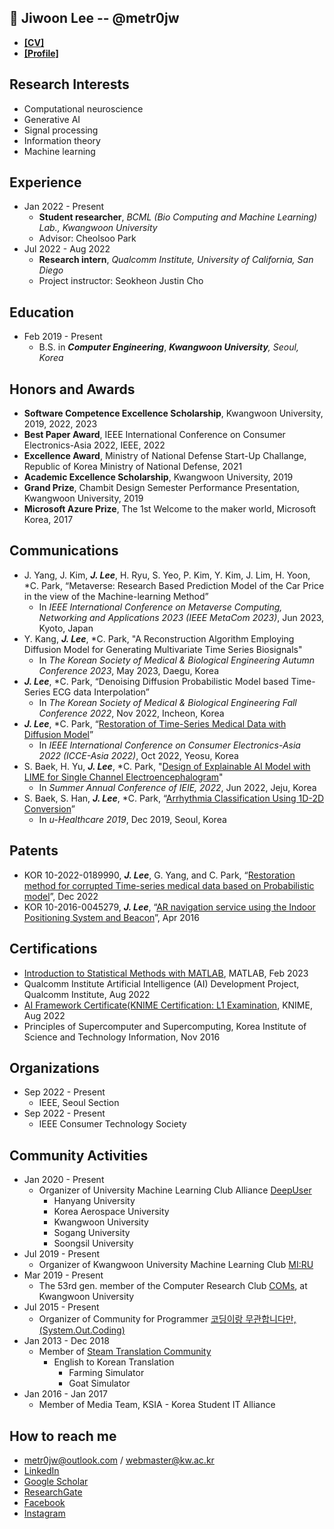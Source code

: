 📜 Jiwoon Lee -- @metr0jw
-
- [**[CV]**](https://github.com/metr0jw/metr0jw/raw/master/Rezume_Jiwoon.pdf)
- [**[Profile]**](http://bcml.kw.ac.kr/people/intern/)

## Research Interests
- Computational neuroscience
- Generative AI
- Signal processing
- Information theory
- Machine learning

## Experience
- Jan 2022 - Present
  - **Student researcher**, *BCML (Bio Computing and Machine Learning) Lab., Kwangwoon University*
  - Advisor: Cheolsoo Park
- Jul 2022 - Aug 2022
  - **Research intern**, *Qualcomm Institute, University of California, San Diego*
  - Project instructor: Seokheon Justin Cho

## Education
- Feb 2019 - Present
  - B.S. in ***Computer Engineering***, ***Kwangwoon University**, Seoul, Korea*

## Honors and Awards
- **Software Competence Excellence Scholarship**, Kwangwoon University, 2019, 2022, 2023
- **Best Paper Award**, IEEE International Conference on Consumer Electronics-Asia 2022, IEEE, 2022
- **Excellence Award**, Ministry of National Defense Start-Up Challange, Republic of Korea Ministry of National Defense, 2021
- **Academic Excellence Scholarship**, Kwangwoon University, 2019
- **Grand Prize**, Chambit Design Semester Performance Presentation, Kwangwoon University, 2019
- **Microsoft Azure Prize**, The 1st Welcome to the maker world, Microsoft Korea, 2017

## Communications
- J. Yang, J. Kim, ***J. Lee***, H. Ryu, S. Yeo, P. Kim, Y. Kim, J. Lim, H. Yoon, *C. Park, “Metaverse: Research Based Prediction Model of the Car Price in the view of the Machine-learning Method”
  - In *IEEE International Conference on Metaverse Computing, Networking and Applications 2023 (IEEE MetaCom 2023)*, Jun 2023, Kyoto, Japan
- Y. Kang, ***J. Lee***, *C. Park, "A Reconstruction Algorithm Employing Diffusion Model for Generating Multivariate Time
Series Biosignals"
  -  In *The Korean Society of Medical & Biological Engineering Autumn Conference 2023*, May 2023, Daegu, Korea
- ***J. Lee***, *C. Park, “Denoising Diffusion Probabilistic Model based Time-Series ECG data Interpolation”
  - In *The Korean Society of Medical & Biological Engineering Fall Conference 2022*, Nov 2022, Incheon, Korea
- ***J. Lee***, *C. Park, “[Restoration of Time-Series Medical Data with Diffusion Model](https://scholar.google.com/citations?view_op=view_citation&hl=ko&user=L8N4pFoAAAAJ&citation_for_view=L8N4pFoAAAAJ:u5HHmVD_uO8C)”
  - In *IEEE International Conference on Consumer Electronics-Asia 2022 (ICCE-Asia 2022)*, Oct 2022, Yeosu, Korea
- S. Baek, H. Yu, ***J. Lee***, *C. Park, "[Design of Explainable AI Model with LIME for Single Channel Electroencephalogram](https://www.dbpia.co.kr/Journal/articleDetail?nodeId=NODE11132844)"
  - In *Summer Annual Conference of IEIE, 2022*, Jun 2022, Jeju, Korea
- S. Baek, S. Han, ***J. Lee***, *C. Park, “[Arrhythmia Classification Using 1D-2D Conversion](https://github.com/metr0jw/Imaged-ECG-Signal-Processing)”
  - In *u-Healthcare 2019*, Dec 2019, Seoul, Korea

## Patents
- KOR 10-2022-0189990, ***J. Lee***, G. Yang, and C. Park, “[Restoration method for corrupted Time-series medical data based on Probabilistic model](https://scholar.google.com/citations?view_op=view_citation&hl=ko&user=L8N4pFoAAAAJ&citation_for_view=L8N4pFoAAAAJ:d1gkVwhDpl0C)”, Dec 2022
- KOR 10-2016-0045279, ***J. Lee***, “[AR navigation service using the Indoor Positioning System and Beacon](https://scholar.google.com/citations?view_op=view_citation&hl=ko&user=L8N4pFoAAAAJ&citation_for_view=L8N4pFoAAAAJ:u-x6o8ySG0sC)”, Apr 2016

## Certifications
- [Introduction to Statistical Methods with MATLAB](https://matlabacademy.mathworks.com/progress/certificate.pdf?course=stats&release=R2022a&language=en&), MATLAB, Feb 2023
- Qualcomm Institute Artificial Intelligence (AI) Development Project, Qualcomm Institute, Aug 2022
- [AI Framework Certificate(KNIME Certification: L1 Examination](https://www.credly.com/badges/eb9f4e46-1923-44e2-a494-be6f263412d4/print), KNIME, Aug 2022
- Principles of Supercomputer and Supercomputing, Korea Institute of Science and Technology Information, Nov 2016

## Organizations
- Sep 2022 - Present
  - IEEE, Seoul Section
- Sep 2022 - Present
  - IEEE Consumer Technology Society

## Community Activities
- Jan 2020 - Present
  - Organizer of University Machine Learning Club Alliance [DeepUser](https://www.facebook.com/DeepUserAI)
    - Hanyang University
    - Korea Aerospace University
    - Kwangwoon University
    - Sogang University
    - Soongsil University
- Jul 2019 - Present
  - Organizer of Kwangwoon University Machine Learning Club [MI:RU](https://www.facebook.com/KWUMIRU/)
- Mar 2019 - Present
  - The 53rd gen. member of the Computer Research Club [COMs](https://coms.kw.ac.kr), at Kwangwoon University
- Jul 2015 - Present
  - Organizer of Community for Programmer [코딩이랑 무관합니다만,(System.Out.Coding)](https://www.facebook.com/groups/System.out.Coding)
- Jan 2013 - Dec 2018
  - Member of [Steam Translation Community](https://valve.crowdin.com/)
    - English to Korean Translation
        - Farming Simulator
        - Goat Simulator
- Jan 2016 - Jan 2017
  - Member of Media Team, KSIA - Korea Student IT Alliance

How to reach me
-
- <metr0jw@outlook.com> / <webmaster@kw.ac.kr>
- [LinkedIn](https://www.linkedin.com/in/metr0jw/)
- [Google Scholar](https://scholar.google.com/citations?user=L8N4pFoAAAAJ&hl=en)
- [ResearchGate](https://www.researchgate.net/profile/Jiwoon-Lee-3)
- [Facebook](https://www.facebook.com/metr0jw)
- [Instagram](https://www.instagram.com/laz_y_w00n/)
  
 
<!--
**metr0jw/metr0jw** is a ✨ _special_ ✨ repository because its `README.md` (this file) appears on your GitHub profile.

Here are some ideas to get you started:

- 🔭 I’m currently working on ...
- 🌱 I’m currently learning ...
- 👯 I’m looking to collaborate on ...
- 🤔 I’m looking for help with ...
- 💬 Ask me about ...
- 📫 How to reach me: ...
- 😄 Pronouns: ...
- ⚡ Fun fact: ...
-->
